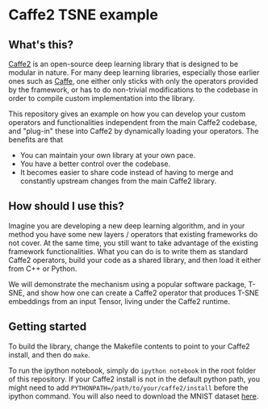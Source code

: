 # Caffe2 TSNE example

## What's this?

[Caffe2](https://github.com/caffe2/caffe2) is an open-source deep learning library that is designed to be modular in nature. For many deep learning libraries, especially those earlier ones such as [Caffe](https://github.com/BVLC/caffe), one either only sticks with only the operators provided by the framework, or has to do non-trivial modifications to the codebase in order to compile custom implementation into the library.

This repository gives an example on how you can develop your custom operators and functionalities independent from the main Caffe2 codebase, and "plug-in" these into Caffe2 by dynamically loading your operators. The benefits are that

- You can maintain your own library at your own pace.
- You have a better control over the codebase.
- It becomes easier to share code instead of having to merge and constantly upstream changes from the main Caffe2 library.

## How should I use this?

Imagine you are developing a new deep learning algorithm, and in your method you have some new layers / operators that existing frameworks do not cover. At the same time, you still want to take advantage of the existing framework functionalities. What you can do is to write them as standard Caffe2 operators, build your code as a shared library, and then load it either from C++ or Python.

We will demonstrate the mechanism using a popular software package, T-SNE, and show how one can create a Caffe2 operator that produces T-SNE embeddings from an input Tensor, living under the Caffe2 runtime.

## Getting started

To build the library, change the Makefile contents to point to your Caffe2 install, and then do `make`.

To run the ipython notebook, simply do `ipython notebook` in the root folder of this repository. If your Caffe2 install is not in the default python path, you might need to add `PYTHONPATH=/path/to/your/caffe2/install` before the ipython command. You will also need to download the MNIST dataset [here](http://yann.lecun.com/exdb/mnist/).
